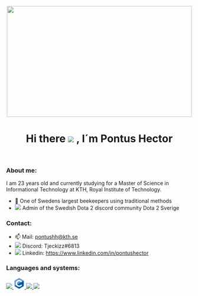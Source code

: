 <div id="header" align="center">
  <img src="https://media.giphy.com/media/JzW55Eagj2fxC/giphy.gif"\ width="500" height="300">
 </div>
 
 <h1 align="center">
 Hi there 
 <img src="https://media.giphy.com/media/hvRJCLFzcasrR4ia7z/giphy.gif" width="28px"/>
 , I´m Pontus Hector
 </h1>
 
 <div id="badges">
 <img src="https://komarev.com/ghpvc/?username=Tjeckizz&style=plain&color=000000" alt=""/>
 </div>
 
### About me:
 
I am 23 years old and currently studying for a Master of Science in Informational Technology at KTH, Royal Institute of Technology.

* 🐝 One of Swedens largest beekeepers using traditional methods
*  <img src="https://user-images.githubusercontent.com/71332682/221436342-c73cecb3-4299-420b-890f-fe6dadf1e6d5.png" width="14px"/> Admin of the Swedish Dota 2 discord community Dota 2 Sverige 

### Contact:

*  📫 Mail: pontushh@kth.se
*  <img src="https://user-images.githubusercontent.com/71332682/221450606-51dad7de-5b65-4cd6-bba5-d5359f2aa90c.png" width="20px"/> Discord: Tjeckizz#6813
*  <img src="https://user-images.githubusercontent.com/71332682/221995603-07c0b262-08c5-4a0b-9e8f-c32bd7df461e.png" width="14px"/> Linkedin: https://www.linkedin.com/in/pontushector

### Languages and systems:
<a href="https://www.java.com" rel="nofollow"> <img src="https://user-images.githubusercontent.com/71332682/221434782-828ac235-59b8-46d2-9bad-c491ed5b54ae.png" width="30"/> </a> <a href="https://www.cprogramming.com/" rel="nofollow"> <img src="https://raw.githubusercontent.com/devicons/devicon/master/icons/c/c-original.svg" alt="c" width="30"> </a> <a href="https://www.swi-prolog.org/" rel="nofollow"> <img src="https://www.swi-prolog.org/icons/swipl.png" width="35"> </a> <a href="https://www.linux.org/" rel="nofollow"> <img src="https://user-images.githubusercontent.com/71332682/221436036-af2890a4-feba-42e0-88b0-84565d2db505.png" width="30"> </a>

 
 
